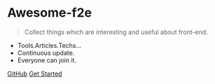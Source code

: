 # Awesome-f2e

> Collect things which are interesting and useful about front-end.

* Tools.Articles.Techs...
* Continuous update.
* Everyone can join it.

[GitHub](https://github.com/fatdoge/awesome-f2e/)
[Get Started](/_fatdoge)